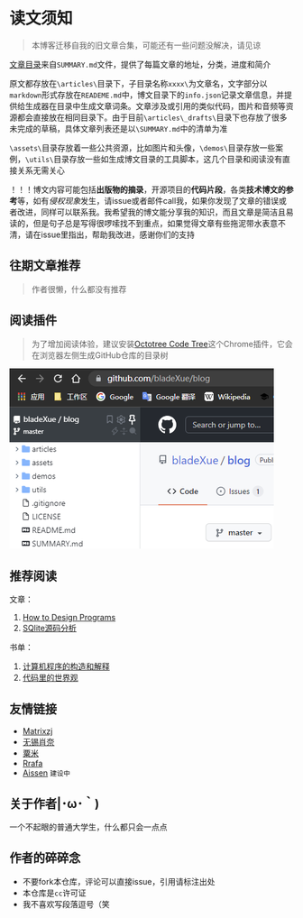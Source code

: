 # 读文须知

> 本博客迁移自我的旧文章合集，可能还有一些问题没解决，请见谅

[文章目录](SUMMARY.md)来自`SUMMARY.md`文件，提供了每篇文章的地址，分类，进度和简介

原文都存放在`\articles\`目录下，子目录名称`xxxx\`为文章名，文字部分以`markdown`形式存放在`READEME.md`中，博文目录下的`info.json`记录文章信息，并提供给生成器在目录中生成文章词条。文章涉及或引用的类似代码，图片和音频等资源都会直接放在相同目录下。由于目前`\articles\_drafts\`目录下也存放了很多未完成的草稿，具体文章列表还是以`\SUMMARY.md`中的清单为准

`\assets\`目录存放着一些公共资源，比如图片和头像，`\demos\`目录存放一些案例，`\utils\`目录存放一些如生成博文目录的工具脚本，这几个目录和阅读没有直接关系无需关心

！！！博文内容可能包括**出版物的摘录**，开源项目的**代码片段**，各类**技术博文的参考**等，如有*侵权现象*发生，请issue或者邮件call我，如果你发现了文章的错误或者改进，同样可以联系我。我希望我的博文能分享我的知识，而且文章是简洁且易读的，但是句子总是写得很啰嗦找不到重点，如果觉得文章有些拖泥带水表意不清，请在issue里指出，帮助我改进，感谢你们的支持

## 往期文章推荐

> 作者很懒，什么都没有推荐

## 阅读插件

> 为了增加阅读体验，建议安装[Octotree Code Tree](https://www.octotree.io/)这个Chrome插件，它会在浏览器左侧生成GitHub仓库的目录树

![octotree](assets/images/octotree.png "octotree")

## 推荐阅读

文章：

1. [How to Design Programs](https://htdp.org/)
2. [SQlite源码分析](http://huili.github.io/)

书单：

1. [计算机程序的构造和解释](https://book.douban.com/subject/1148282/)
2. [代码里的世界观](https://book.douban.com/subject/30402683/)

## 友情链接

- [Matrixzj](https://www.cnblogs.com/matrixzj/)
- [无锡肖奈](https://segmentfault.com/u/wuxixiaonai)
- [粟米](http://www.dreamingcat.me)
- [Rrafa](http://rrafa.icu/mt-blog/)
- [Aissen](http://q-minr.top/) `建设中`

## 关于作者|･ω･｀)

一个不起眼的普通大学生，什么都只会一点点

## 作者的碎碎念

- 不要fork本仓库，评论可以直接issue，引用请标注出处
- 本仓库是`cc`许可证
- 我不喜欢写段落逗号（笑
